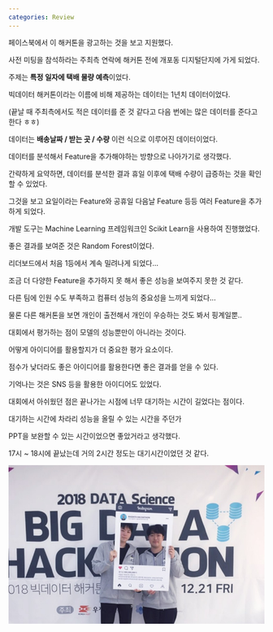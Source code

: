 ```yaml
---
categories: Review
---
```

페이스북에서 이 해커톤을 광고하는 것을 보고 지원했다.

사전 미팅을 참석하라는 주최측 연락에 해커톤 전에 개포동 디지털단지에 가게 되었다.

주제는 **특정 일자에 택배 물량 예측**이었다.

빅데이터 해커톤이라는 이름에 비해 제공하는 데이터는 1년치 데이터이었다.

(끝날 때 주최측에서도 적은 데이터를 준 것 같다고 다음 번에는 많은 데이터를 준다고 한다 ㅎㅎ)

데이터는 **배송날짜 / 받는 곳 / 수량** 이런 식으로 이루어진 데이터이었다.

데이터를 분석해서 Feature을 추가해야하는 방향으로 나아가기로 생각했다.

간략하게 요약하면, 데이터를 분석한 결과 휴일 이후에 택배 수량이 급증하는 것을 확인할 수 있었다.

그것을 보고 요일이라는 Feature와 공휴일 다음날 Feature 등등 여러 Feature을 추가하게 되었다.

개발 도구는 Machine Learning 프레임워크인 Scikit Learn을 사용하여 진행했었다.

좋은 결과를 보여준 것은 Random Forest이었다.

리더보드에서 처음 1등에서 계속 밀려나게 되었다...

조금 더 다양한 Feature을 추가하지 못 해서 좋은 성능을 보여주지 못한 것 같다.

다른 팀에 인원 수도 부족하고 컴퓨터 성능의 중요성을 느끼게 되었다...

물론 다른 해커톤을 보면 개인이 출전해서 개인이 우승하는 것도 봐서 핑계일뿐..

대회에서 평가하는 점이 모델의 성능뿐만이 아니라는 것이다.

어떻게 아이디어를 활용할지가 더 중요한 평가 요소이다. 

점수가 낮더라도 좋은 아이디어를 활용한다면 좋은 결과를 얻을 수 있다.

기억나는 것은 SNS 등을 활용한 아이디어도 있었다.

대회에서 아쉬웠던 점은 끝나가는 시점에 너무 대기하는 시간이 길었다는 점이다.

대기하는 시간에 차라리 성능을 올릴 수 있는 시간을 주던가 

PPT을 보완할 수 있는 시간이었으면 좋았거라고 생각했다.

17시 ~ 18시에 끝났는데 거의 2시간 정도는 대기시간이었던 것 같다.

![](/assets/images/bigdata_hackathon.jpg)